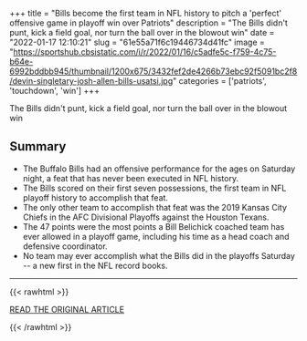 +++
title = "Bills become the first team in NFL history to pitch a 'perfect' offensive game in playoff win over Patriots"
description = "The Bills didn't punt, kick a field goal, nor turn the ball over in the blowout win"
date = "2022-01-17 12:10:21"
slug = "61e55a71f6c19446734d41fc"
image = "https://sportshub.cbsistatic.com/i/r/2022/01/16/c5adfe5c-f759-4c75-b64e-6992bddbb945/thumbnail/1200x675/3432fef2de4266b73ebc92f5091bc2f8/devin-singletary-josh-allen-bills-usatsi.jpg"
categories = ['patriots', 'touchdown', 'win']
+++

The Bills didn't punt, kick a field goal, nor turn the ball over in the blowout win

## Summary

- The Buffalo Bills had an offensive performance for the ages on Saturday night, a feat that has never been executed in NFL history.
- The Bills scored on their first seven possessions, the first team in NFL playoff history to accomplish that feat.
- The only other team to accomplish that feat was the 2019 Kansas City Chiefs in the AFC Divisional Playoffs against the Houston Texans.
- The 47 points were the most points a Bill Belichick coached team has ever allowed in a playoff game, including his time as a head coach and defensive coordinator.
- No team may ever accomplish what the Bills did in the playoffs Saturday -- a new first in the NFL record books.

---

{{< rawhtml >}}
  <p class="article-category">
    <a target="_blank" href="https://www.cbssports.com/nfl/news/bills-become-the-first-team-in-nfl-history-to-pitch-a-perfect-offensive-game-in-playoff-win-over-patriots/">READ THE ORIGINAL ARTICLE</a>
  </p>
{{< /rawhtml >}}
